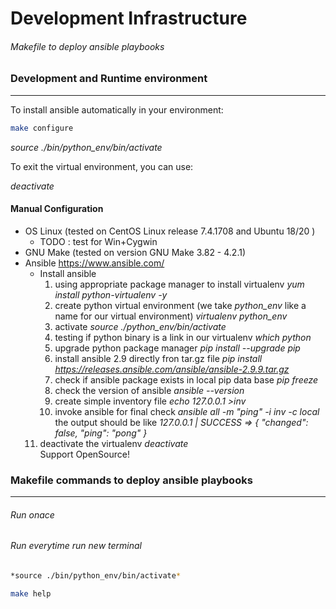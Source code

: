 # Development Infrastructure
###### Makefile to deploy ansible playbooks


### Development and Runtime environment

---------------------------------------------------------------------

 To install ansible automatically in your environment:
```bash
make configure
```

*source ./bin/python_env/bin/activate*

To exit the virtual environment, you can use:

*deactivate*

#### Manual Configuration

- OS Linux (tested on CentOS Linux release 7.4.1708 and Ubuntu 18/20 )
  - TODO : test for Win+Cygwin
- GNU Make (tested on version GNU Make 3.82 - 4.2.1)
- Ansible  https://www.ansible.com/
    - Install ansible
      1. using appropriate package manager to install virtualenv *yum install python-virtualenv -y*
      2. create python virtual environment (we take *python_env* like a name for our virtual environment) *virtualenv python_env*
      3. activate  *source ./python_env/bin/activate*
      4. testing if python binary is a link in our virtualenv *which python*  
      5. upgrade python package manager  *pip install --upgrade pip*
      6. install ansible 2.9 directly fron tar.gz file *pip  install  https://releases.ansible.com/ansible/ansible-2.9.9.tar.gz*
      7. check if ansible package exists in local pip data base *pip freeze*
      8. check the version of ansible *ansible --version*
      9. create simple inventory file *echo 127.0.0.1 >inv*
      10. invoke ansible for final check  *ansible all -m "ping" -i inv -c local* the output should be like
         *127.0.0.1 | SUCCESS => {
         "changed": false,
         "ping": "pong"
          }*
     11. deactivate the virtualenv  *deactivate*  
Support OpenSource!


### Makefile commands to deploy ansible playbooks

---------------------------------------------------------------------
###### Run onace
###### Run everytime run new terminal
```bash
*source ./bin/python_env/bin/activate*
```

```bash
make help
```
